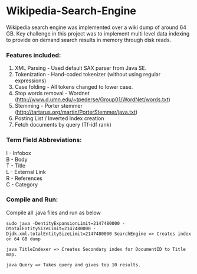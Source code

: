 # Wikipedia-Search-Engine
Wikipedia search engine was implemented over a wiki dump of around 64 GB. Key challenge in this project was to implement multi level data indexing to provide on demand search results in memory through disk reads.

### Features included:
1. XML Parsing - Used default SAX parser from Java SE. 
2. Tokenization - Hand-coded tokenizer (without using regular expressions)
3. Case folding - All tokens changed to lower case.
4. Stop words removal - Wordnet (http://www.d.umn.edu/~tpederse/Group01/WordNet/words.txt)
5. Stemming - Porter stemmer (http://tartarus.org/martin/PorterStemmer/java.txt)
6. Posting List / Inverted Index creation 
7. Fetch documents by query (Tf-idf rank)

### Term Field Abbreviations:
I - Infobox <br/>
B - Body <br/>
T - Title <br/>
L - External Link <br/>
R - References <br/>
C - Category <br/>

### Compile and Run:
Compile all .java files and run as below
```
sudo java -DentityExpansionLimit=2147480000 -DtotalEntitySizeLimit=2147480000 -Djdk.xml.totalEntitySizeLimit=2147480000 SearchEngine => Creates index on 64 GB dump

java TitleIndexer => Creates Secondary index for DocumentID to Title map.

java Query => Takes query and gives top 10 results.
```
